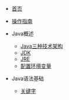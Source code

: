* [首页](README.md)
* [操作指南](guide.md)
 
* Java概述
  * [Java三种技术架构](01.Java概述/Java三种技术架构/)
  * [JDK](01.Java概述/JDK/)
  * [JRE](01.Java概述/JRE/)
  * [配置环境变量](01.Java概述/配置环境变量)

* Java语法基础
  * [关键字]() 
